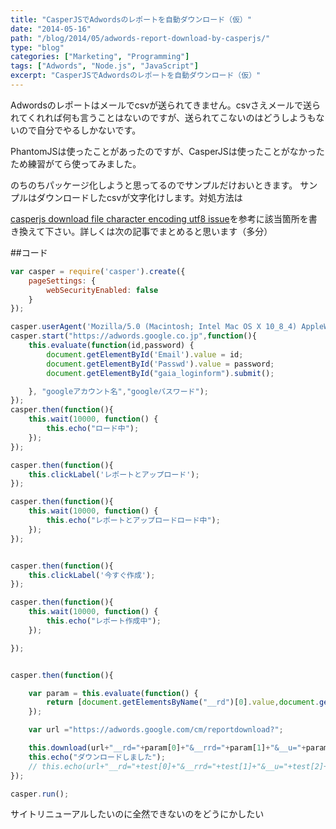 ```yaml
---
title: "CasperJSでAdwordsのレポートを自動ダウンロード（仮）"
date: "2014-05-16"
path: "/blog/2014/05/adwords-report-download-by-casperjs/"
type: "blog"
categories: ["Marketing", "Programming"]
tags: ["Adwords", "Node.js", "JavaScript"]
excerpt: "CasperJSでAdwordsのレポートを自動ダウンロード（仮）"
---
```


Adwordsのレポートはメールでcsvが送られてきません。csvさえメールで送られてくれれば何も言うことはないのですが、送られてこないのはどうしようもないので自分でやるしかないです。

PhantomJSは使ったことがあったのですが、CasperJSは使ったことがなかったため練習がてら使ってみました。

のちのちパッケージ化しようと思ってるのでサンプルだけおいときます。
サンプルはダウンロードしたcsvが文字化けします。対処方法は

<a href="https://github.com/n1k0/casperjs/issues/777">casperjs download file character encoding utf8 issue</a>を参考に該当箇所を書き換えて下さい。詳しくは次の記事でまとめると思います（多分）

##コード

```js
var casper = require('casper').create({
    pageSettings: {
        webSecurityEnabled: false
    }
});

casper.userAgent('Mozilla/5.0 (Macintosh; Intel Mac OS X 10_8_4) AppleWebKit/537.36 (KHTML, like Gecko) Chrome/27.0.1453.116 Safari/537.36 ');
casper.start("https://adwords.google.co.jp",function(){
    this.evaluate(function(id,password) {
        document.getElementById('Email').value = id;
		document.getElementById('Passwd').value = password;
        document.getElementById("gaia_loginform").submit();

    }, "googleアカウント名","googleパスワード");
});
casper.then(function(){
	this.wait(10000, function() {
        this.echo("ロード中");
    });
});

casper.then(function(){
    this.clickLabel('レポートとアップロード');
});

casper.then(function(){
	this.wait(10000, function() {
        this.echo("レポートとアップロードロード中");
    });
});


casper.then(function(){
    this.clickLabel('今すぐ作成');
});

casper.then(function(){
	this.wait(10000, function() {
        this.echo("レポート作成中");
    });

});


casper.then(function(){

	var param = this.evaluate(function() {
		return [document.getElementsByName("__rd")[0].value,document.getElementsByName("__rrd")[0].value,document.getElementsByName("__u")[0].value,document.getElementsByName("__c")[0].value,document.getElementsByName("token")[0].value]
	});

	var url ="https://adwords.google.com/cm/reportdownload?";

	this.download(url+"__rd="+param[0]+"&__rrd="+param[1]+"&__u="+param[2]+"&__c="+param[3]+"&token="+param[4], 'text.csv');
	this.echo("ダウンロードしました");
	// this.echo(url+"__rd="+test[0]+"&__rrd="+test[1]+"&__u="+test[2]+"&__c="+test[3]+"&token="+test[4]);
});

casper.run();

```

サイトリニューアルしたいのに全然できないのをどうにかしたい
